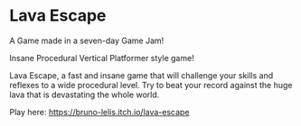 # Lava Escape
A Game made in a seven-day Game Jam!

Insane Procedural Vertical Platformer style game!  

Lava Escape, a fast and insane game that will challenge your skills and reflexes to a wide procedural level. Try to beat your record against the huge lava that is devastating the whole world.

Play here: https://bruno-lelis.itch.io/lava-escape
